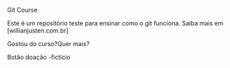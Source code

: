 Git Course

Este é um repositório teste para ensinar como o git funciona.
Saiba mais em [willianjusten.com.br]


Gostou do curso?Quer mais? 


Botão doação -fictício
